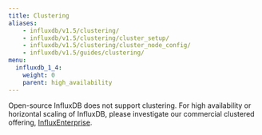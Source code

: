 ```yaml
---
title: Clustering
aliases:
    - influxdb/v1.5/clustering/
    - influxdb/v1.5/clustering/cluster_setup/
    - influxdb/v1.5/clustering/cluster_node_config/
    - influxdb/v1.5/guides/clustering/
menu:
  influxdb_1_4:
    weight: 0
    parent: high_availability
---
```


Open-source InfluxDB does not support clustering.
For high availability or horizontal scaling of InfluxDB, please investigate our
commercial clustered offering,
[InfluxEnterprise](/enterprise/latest/).
